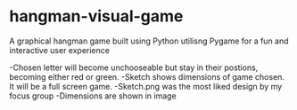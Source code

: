# hangman-visual-game
A graphical hangman game built using Python utilisng Pygame for a fun and interactive user experience


-Chosen letter will become unchooseable but stay in their postions, becoming either red or green.
-Sketch shows dimensions of game chosen. It will be a full screen game. 
-Sketch.png was the most liked design by my focus group 
-Dimensions are shown in image




